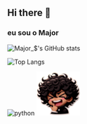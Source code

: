 ## Hi there 👋
### eu sou o Major
![Major_$'s GitHub stats](https://github-readme-stats.vercel.app/api?username=Major-Cod3&show_icons=true&theme=radical)

![Top Langs](https://github-readme-stats.vercel.app/api/top-langs/?username=Major-Cod3&layout=compact&theme=radical)

![python](https://www.python.org/static/community_logos/python-logo-inkscape.svg)
<img src="1720739445294.png" alt="personagem " width="100" height="100">
<!--
**Major-Cod3/Major-Cod3** is a ✨ _special_ ✨ repository because its `README.md` (this file) appears on your GitHub profile.

Here are some ideas to get you started:

- 🔭 I’m currently working on ...
- 🌱 I’m currently learning ...
- 👯 I’m looking to collaborate on ...
- 🤔 I’m looking for help with ...
- 💬 Ask me about ...
- 📫 How to reach me: ...
- 😄 Pronouns: ...
- ⚡ Fun fact: ...
-->
